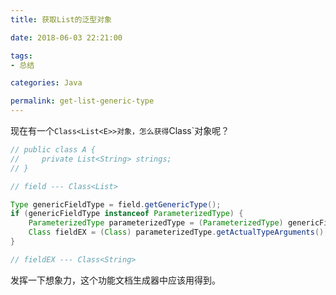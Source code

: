 ```yaml
---
title: 获取List的泛型对象

date: 2018-06-03 22:21:00

tags:
- 总结

categories: Java

permalink: get-list-generic-type
---
```




现在有一个`Class<List<E>>对象，怎么获得`Class<E>`对象呢？



~~~java
// public class A {
//     private List<String> strings;   
// }

// field --- Class<List>

Type genericFieldType = field.getGenericType();
if (genericFieldType instanceof ParameterizedType) {
    ParameterizedType parameterizedType = (ParameterizedType) genericFieldType;
    Class fieldEX = (Class) parameterizedType.getActualTypeArguments()[0];
}

// fieldEX --- Class<String>
~~~



发挥一下想象力，这个功能文档生成器中应该用得到。
